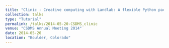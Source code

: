 ```yaml
---
title: "Clinic - Creative computing with Landlab: A flexible Python package for rapidly building and exploring 2D surface-dynamics models."
collection: talks
type: "Tutorial"
permalink: /talks/2014-05-20-CSDMS_clinic
venue: "CSDMS Annual Meeting 2014"
date: 2014-05-20
location: "Boulder, Colorado"
---
```



